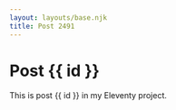 ```yaml
---
layout: layouts/base.njk
title: Post 2491
---
```


# Post {{ id }}

This is post {{ id }} in my Eleventy project.
